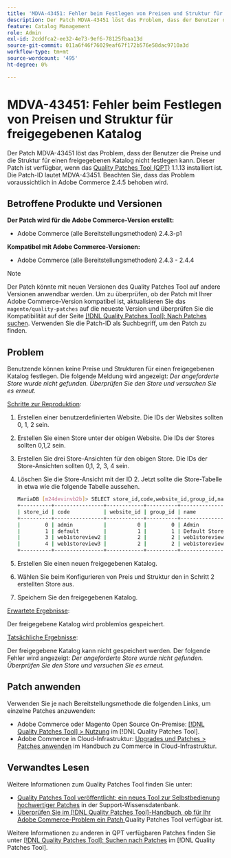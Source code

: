 ```yaml
---
title: 'MDVA-43451: Fehler beim Festlegen von Preisen und Struktur für freigegebenen Katalog'
description: Der Patch MDVA-43451 löst das Problem, dass der Benutzer die Preise und die Struktur für einen freigegebenen Katalog nicht festlegen kann. Dieser Patch ist verfügbar, wenn das [Quality Patches Tool (QPT)](https://experienceleague.adobe.com/de/docs/commerce-operations/tools/quality-patches-tool/quality-patches-tool-to-self-serve-quality-patches) 1.1.13 installiert ist. Die Patch-ID lautet MDVA-43451. Beachten Sie, dass das Problem voraussichtlich in Adobe Commerce 2.4.5 behoben wird.
feature: Catalog Management
role: Admin
exl-id: 2cddfca2-ee32-4e73-9ef6-78125fbaa13d
source-git-commit: 011a6f46f76029eaf67f172b576e58dac9710a3d
workflow-type: tm+mt
source-wordcount: '495'
ht-degree: 0%

---
```


# MDVA-43451: Fehler beim Festlegen von Preisen und Struktur für freigegebenen Katalog

Der Patch MDVA-43451 löst das Problem, dass der Benutzer die Preise und die Struktur für einen freigegebenen Katalog nicht festlegen kann. Dieser Patch ist verfügbar, wenn das [Quality Patches Tool (QPT)](https://experienceleague.adobe.com/de/docs/commerce-operations/tools/quality-patches-tool/quality-patches-tool-to-self-serve-quality-patches) 1.1.13 installiert ist. Die Patch-ID lautet MDVA-43451. Beachten Sie, dass das Problem voraussichtlich in Adobe Commerce 2.4.5 behoben wird.

## Betroffene Produkte und Versionen

**Der Patch wird für die Adobe Commerce-Version erstellt:**

* Adobe Commerce (alle Bereitstellungsmethoden) 2.4.3-p1

**Kompatibel mit Adobe Commerce-Versionen:**

* Adobe Commerce (alle Bereitstellungsmethoden) 2.4.3 - 2.4.4

>[!NOTE]
>
>Der Patch könnte mit neuen Versionen des Quality Patches Tool auf andere Versionen anwendbar werden. Um zu überprüfen, ob der Patch mit Ihrer Adobe Commerce-Version kompatibel ist, aktualisieren Sie das `magento/quality-patches` auf die neueste Version und überprüfen Sie die Kompatibilität auf der Seite [[!DNL Quality Patches Tool]: Nach Patches suchen](https://experienceleague.adobe.com/de/docs/commerce-operations/tools/quality-patches-tool/quality-patches-tool-to-self-serve-quality-patches). Verwenden Sie die Patch-ID als Suchbegriff, um den Patch zu finden.

## Problem

Benutzende können keine Preise und Strukturen für einen freigegebenen Katalog festlegen. Die folgende Meldung wird angezeigt: *Der angeforderte Store wurde nicht gefunden. Überprüfen Sie den Store und versuchen Sie es erneut.*

<u>Schritte zur Reproduktion</u>:

1. Erstellen einer benutzerdefinierten Website. Die IDs der Websites sollten 0, 1, 2 sein.
1. Erstellen Sie einen Store unter der obigen Website. Die IDs der Stores sollten 0,1,2 sein.
1. Erstellen Sie drei Store-Ansichten für den obigen Store. Die IDs der Store-Ansichten sollten 0,1, 2, 3, 4 sein.
1. Löschen Sie die Store-Ansicht mit der ID 2. Jetzt sollte die Store-Tabelle in etwa wie die folgende Tabelle aussehen.

   ```bash
   MariaDB [m24devinvb2b]> SELECT store_id,code,website_id,group_id,name FROM store;
   +----------+----------------+------------+----------+--------------------+
   | store_id | code           | website_id | group_id | name               |
   +----------+----------------+------------+----------+--------------------+
   |        0 | admin          |          0 |        0 | Admin              |
   |        1 | default        |          1 |        1 | Default Store View |
   |        3 | web1storeview2 |          2 |        2 | web1storeview2     |
   |        4 | web1storeview3 |          2 |        2 | web1storeview3     |
   +----------+----------------+------------+----------+--------------------+
   ```

1. Erstellen Sie einen neuen freigegebenen Katalog.
1. Wählen Sie beim Konfigurieren von Preis und Struktur den in Schritt 2 erstellten Store aus.
1. Speichern Sie den freigegebenen Katalog.

<u>Erwartete Ergebnisse</u>:

Der freigegebene Katalog wird problemlos gespeichert.

<u>Tatsächliche Ergebnisse</u>:

Der freigegebene Katalog kann nicht gespeichert werden. Der folgende Fehler wird angezeigt:
*Der angeforderte Store wurde nicht gefunden. Überprüfen Sie den Store und versuchen Sie es erneut.*

## Patch anwenden

Verwenden Sie je nach Bereitstellungsmethode die folgenden Links, um einzelne Patches anzuwenden:

* Adobe Commerce oder Magento Open Source On-Premise: [[!DNL Quality Patches Tool] > Nutzung](/help/tools/quality-patches-tool/usage.md) im [!DNL Quality Patches Tool].
* Adobe Commerce in Cloud-Infrastruktur: [Upgrades und Patches > Patches anwenden](https://experienceleague.adobe.com/docs/commerce-cloud-service/user-guide/develop/upgrade/apply-patches.html?lang=de) im Handbuch zu Commerce in Cloud-Infrastruktur.

## Verwandtes Lesen

Weitere Informationen zum Quality Patches Tool finden Sie unter:

* [Quality Patches Tool veröffentlicht: ein neues Tool zur Selbstbedienung hochwertiger Patches](https://experienceleague.adobe.com/de/docs/commerce-operations/tools/quality-patches-tool/quality-patches-tool-to-self-serve-quality-patches) in der Support-Wissensdatenbank.
* [Überprüfen Sie im [!DNL Quality Patches Tool]-Handbuch, ob für Ihr Adobe Commerce-Problem ein Patch ](/help/tools/quality-patches-tool/patches-available-in-qpt/check-patch-for-magento-issue-with-magento-quality-patches.md) Quality Patches Tool verfügbar ist.

Weitere Informationen zu anderen in QPT verfügbaren Patches finden Sie unter [[!DNL Quality Patches Tool]: Suchen nach Patches](https://experienceleague.adobe.com/tools/commerce-quality-patches/index.html?lang=de) im [!DNL Quality Patches Tool].
